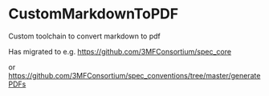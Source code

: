 # CustomMarkdownToPDF
Custom toolchain to convert markdown to pdf

Has migrated to e.g.
https://github.com/3MFConsortium/spec_core

or 
https://github.com/3MFConsortium/spec_conventions/tree/master/generatePDFs

